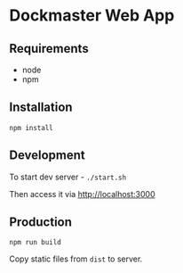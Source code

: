 # Dockmaster Web App

## Requirements

* node
* npm

## Installation
`npm install`

## Development
To start dev server - `./start.sh`

Then access it via [http://localhost:3000](http://localhost:3000)

## Production
`npm run build`

Copy static files from `dist` to server.